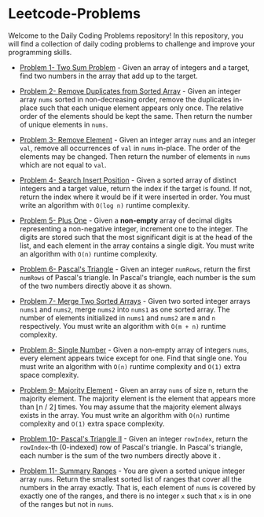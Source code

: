 # Leetcode-Problems
Welcome to the Daily Coding Problems repository! In this repository, you will find a collection of daily coding problems to challenge and improve your programming skills.

- [Problem 1- Two Sum Problem](https://github.com/hamzaiftkhar/Leetcode-Problems/tree/main/Problem-01) - Given an array of integers and a target, find two numbers in the array that add up to the target.

- [Problem 2- Remove Duplicates from Sorted Array](https://github.com/hamzaiftkhar/Leetcode-Problems/tree/main/Problem-02) - Given an integer array `nums` sorted in non-decreasing order, remove the duplicates in-place such that each unique element appears only once. The relative order of the elements should be kept the same. Then return the number of unique elements in `nums`.

- [Problem 3- Remove Element](https://github.com/hamzaiftkhar/Leetcode-Problems/tree/main/Problem-03) - Given an integer array `nums` and an integer `val`, remove all occurrences of `val` in `nums` in-place. The order of the elements may be changed. Then return the number of elements in `nums` which are not equal to `val`.

- [Problem 4- Search Insert Position](https://github.com/hamzaiftkhar/Leetcode-Problems/tree/main/Problem-04) - Given a sorted array of distinct integers and a target value, return the index if the target is found. If not, return the index where it would be if it were inserted in order. You must write an algorithm with `O(log n)` runtime complexity.

- [Problem 5- Plus One](https://github.com/hamzaiftkhar/Leetcode-Problems/tree/main/Problem-05) - Given a **non-empty** array of decimal digits representing a non-negative integer, increment one to the integer. The digits are stored such that the most significant digit is at the head of the list, and each element in the array contains a single digit. You must write an algorithm with `O(n)` runtime complexity.

- [Problem 6- Pascal's Triangle](https://github.com/hamzaiftkhar/Leetcode-Problems/tree/main/Problem-06) - Given an integer `numRows`, return the first `numRows` of Pascal's triangle. In Pascal's triangle, each number is the sum of the two numbers directly above it as shown.

- [Problem 7- Merge Two Sorted Arrays](https://github.com/hamzaiftkhar/Leetcode-Problems/tree/main/Problem-07) - Given two sorted integer arrays `nums1` and `nums2`, merge `nums2` into `nums1` as one sorted array. The number of elements initialized in `nums1` and `nums2` are `m` and `n` respectively. You must write an algorithm with `O(m + n)` runtime complexity.

- [Problem 8- Single Number](https://github.com/hamzaiftkhar/Leetcode-Problems/tree/main/Problem-08) - Given a non-empty array of integers `nums`, every element appears twice except for one. Find that single one. You must write an algorithm with `O(n)` runtime complexity and `O(1)` extra space complexity.

- [Problem 9- Majority Element](https://github.com/hamzaiftkhar/Leetcode-Problems/tree/main/Problem-09) - Given an array `nums` of size n, return the majority element. The majority element is the element that appears more than ⌊n / 2⌋ times. You may assume that the majority element always exists in the array. You must write an algorithm with `O(n)` runtime complexity and `O(1)` extra space complexity.

- [Problem 10- Pascal's Triangle II](https://github.com/hamzaiftkhar/Leetcode-Problems/tree/main/Problem-10) - Given an integer `rowIndex`, return the `rowIndex`-th (0-indexed) row of Pascal's triangle. In Pascal's triangle, each number is the sum of the two numbers directly above it .

- [Problem 11- Summary Ranges](https://github.com/hamzaiftkhar/Leetcode-Problems/tree/main/Problem-11) - You are given a sorted unique integer array `nums`. Return the smallest sorted list of ranges that cover all the numbers in the array exactly. That is, each element of `nums` is covered by exactly one of the ranges, and there is no integer `x` such that `x` is in one of the ranges but not in `nums`.